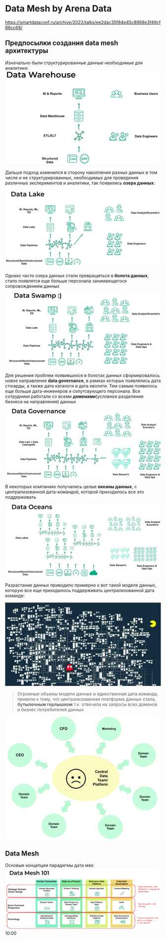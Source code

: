 # Data Mesh by Arena Data
https://smartdataconf.ru/archive/2022/talks/ee2dac35f84e45c8968e3f49cf86cc68/ 

## Предпосылки создания data mesh архитектуры
Изначально были структурированные данные необходимые для аналитики:
![alt text](../picture/arena_data_dwh.png)

Дальше подход изменился в сторону накопления разных данных в том числе и не структурированных, необходимых для проведения различных экспериментов и аналитики, так появились **озера данных**:

![alt text](../picture/arena_data_data_lake.png)

Однако часто озера данных стали превращяться в **болота данных**, стало появлятся еще больше персонала занимающегося сопровождением данных

![alt text](../picture/arena_data_data_swamp.png)

Для решения проблем появившихся в болотах данных сформировалось новое направление **data governance**, в рамках которых появлялись дата стюарды, а также дата каталоги и дата кволити. Тем самым появилось еще больше дата-инженеров и сопутсвующего персонала. Все сотрудники работали со всеми **доменами**(условное разделение бизнеса на направления) данных

![alt text](../picture/arena_data_data_governance.png)

В некоторых компаниях получались целые **океаны данных**, с централизованной дата-командой, которой приходилось все это поддерживать

![alt text](../picture/arena_data_data_ocean.png)

Разрастание данных приводило примерно к вот такой моделе данных, которую все еще приходилось поддерживать централизованной дата команде:

![alt text](../picture/arana_data_data_model.png)

>Огромные объемы модели данных и единственная дата команда, привели к тому, что централизованная платформа данных стала, **бутылочным горлышком** т.к. отвечала на запросы всех доменов и бизнес потребителей данных

![alt text](../picture/areana_data_bottle_neck.png)

## Data Mesh
Основые концепции парадигмы дата мех:
![alt text](../picture/arena_data_data_mesh.png)
10:00